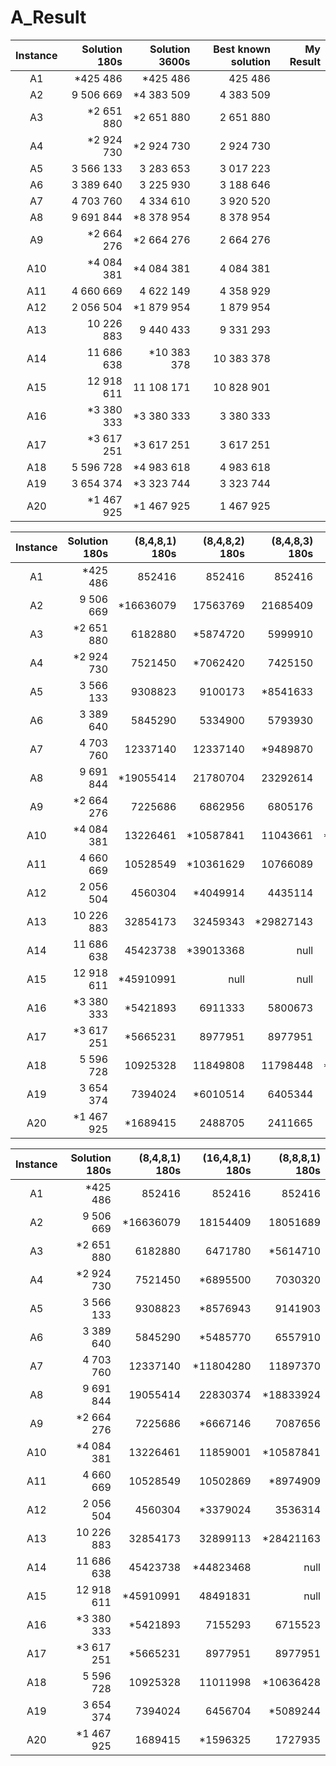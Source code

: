 # A_Result

| Instance | Solution 180s | Solution 3600s | Best known solution | My Result |
| :------: | ------------: | -------------: | ------------------: | --------: |
|    A1    |      *425 486 |       *425 486 |             425 486 |           |
|    A2    |     9 506 669 |     *4 383 509 |           4 383 509 |           |
|    A3    |    *2 651 880 |     *2 651 880 |           2 651 880 |           |
|    A4    |    *2 924 730 |     *2 924 730 |           2 924 730 |           |
|    A5    |     3 566 133 |      3 283 653 |           3 017 223 |           |
|    A6    |     3 389 640 |      3 225 930 |           3 188 646 |           |
|    A7    |     4 703 760 |      4 334 610 |           3 920 520 |           |
|    A8    |     9 691 844 |     *8 378 954 |           8 378 954 |           |
|    A9    |    *2 664 276 |     *2 664 276 |           2 664 276 |           |
|   A10    |    *4 084 381 |     *4 084 381 |           4 084 381 |           |
|   A11    |     4 660 669 |      4 622 149 |           4 358 929 |           |
|   A12    |     2 056 504 |     *1 879 954 |           1 879 954 |           |
|   A13    |    10 226 883 |      9 440 433 |           9 331 293 |           |
|   A14    |    11 686 638 |    *10 383 378 |          10 383 378 |           |
|   A15    |    12 918 611 |     11 108 171 |          10 828 901 |           |
|   A16    |    *3 380 333 |     *3 380 333 |           3 380 333 |           |
|   A17    |    *3 617 251 |     *3 617 251 |           3 617 251 |           |
|   A18    |     5 596 728 |     *4 983 618 |           4 983 618 |           |
|   A19    |     3 654 374 |     *3 323 744 |           3 323 744 |           |
|   A20    |    *1 467 925 |     *1 467 925 |           1 467 925 |           |



| Instance | Solution 180s | (8,4,8,1) 180s | (8,4,8,2) 180s | (8,4,8,3) 180s | (8,4,8,4) 180s |
| :------: | ------------: | -------------: | -------------: | -------------: | -------------: |
|    A1    |      *425 486 |         852416 |         852416 |         852416 |         852416 |
|    A2    |     9 506 669 |      *16636079 |       17563769 |       21685409 |       18488249 |
|    A3    |    *2 651 880 |        6182880 |       *5874720 |        5999910 |        7425150 |
|    A4    |    *2 924 730 |        7521450 |       *7062420 |        7425150 |        7938750 |
|    A5    |     3 566 133 |        9308823 |        9100173 |       *8541633 |        9077703 |
|    A6    |     3 389 640 |        5845290 |        5334900 |        5793930 |       *5145510 |
|    A7    |     4 703 760 |       12337140 |       12337140 |       *9489870 |       *9489870 |
|    A8    |     9 691 844 |      *19055414 |       21780704 |       23292614 |       21755024 |
|    A9    |    *2 664 276 |        7225686 |        6862956 |        6805176 |       *6766656 |
|   A10    |    *4 084 381 |       13226461 |      *10587841 |       11043661 |      *10587841 |
|   A11    |     4 660 669 |       10528549 |      *10361629 |       10766089 |       10833499 |
|   A12    |     2 056 504 |        4560304 |       *4049914 |        4435114 |        4072384 |
|   A13    |    10 226 883 |       32854173 |       32459343 |      *29827143 |           null |
|   A14    |    11 686 638 |       45423738 |      *39013368 |           null |           null |
|   A15    |    12 918 611 |      *45910991 |           null |           null |           null |
|   A16    |    *3 380 333 |       *5421893 |        6911333 |        5800673 |        6715523 |
|   A17    |    *3 617 251 |       *5665231 |        8977951 |        8977951 |        8977951 |
|   A18    |     5 596 728 |       10925328 |       11849808 |       11798448 |      *10109988 |
|   A19    |     3 654 374 |        7394024 |       *6010514 |        6405344 |       *6010514 |
|   A20    |    *1 467 925 |       *1689415 |        2488705 |        2411665 |        1727935 |



| Instance | Solution 180s | (8,4,8,1) 180s | (16,4,8,1) 180s | (8,8,8,1) 180s |
| :------: | ------------: | -------------: | --------------: | -------------: |
|    A1    |      *425 486 |         852416 |          852416 |         852416 |
|    A2    |     9 506 669 |      *16636079 |        18154409 |       18051689 |
|    A3    |    *2 651 880 |        6182880 |         6471780 |       *5614710 |
|    A4    |    *2 924 730 |        7521450 |        *6895500 |        7030320 |
|    A5    |     3 566 133 |        9308823 |        *8576943 |        9141903 |
|    A6    |     3 389 640 |        5845290 |        *5485770 |        6557910 |
|    A7    |     4 703 760 |       12337140 |       *11804280 |       11897370 |
|    A8    |     9 691 844 |       19055414 |        22830374 |      *18833924 |
|    A9    |    *2 664 276 |        7225686 |        *6667146 |        7087656 |
|   A10    |    *4 084 381 |       13226461 |        11859001 |      *10587841 |
|   A11    |     4 660 669 |       10528549 |        10502869 |       *8974909 |
|   A12    |     2 056 504 |        4560304 |        *3379024 |        3536314 |
|   A13    |    10 226 883 |       32854173 |        32899113 |      *28421163 |
|   A14    |    11 686 638 |       45423738 |       *44823468 |           null |
|   A15    |    12 918 611 |      *45910991 |        48491831 |           null |
|   A16    |    *3 380 333 |       *5421893 |         7155293 |        6715523 |
|   A17    |    *3 617 251 |       *5665231 |         8977951 |        8977951 |
|   A18    |     5 596 728 |       10925328 |        11011998 |      *10636428 |
|   A19    |     3 654 374 |        7394024 |         6456704 |       *5089244 |
|   A20    |    *1 467 925 |        1689415 |        *1596325 |        1727935 |

